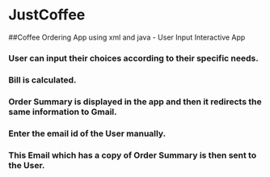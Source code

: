 # JustCoffee

##Coffee Ordering App using xml and java - User Input Interactive App

### User can input their choices according to their specific needs.
### Bill is calculated.
### Order Summary is displayed in the app and then it redirects the same information to Gmail.
### Enter the email id of the User manually.
### This Email which has a copy of Order Summary is then sent to the User.
